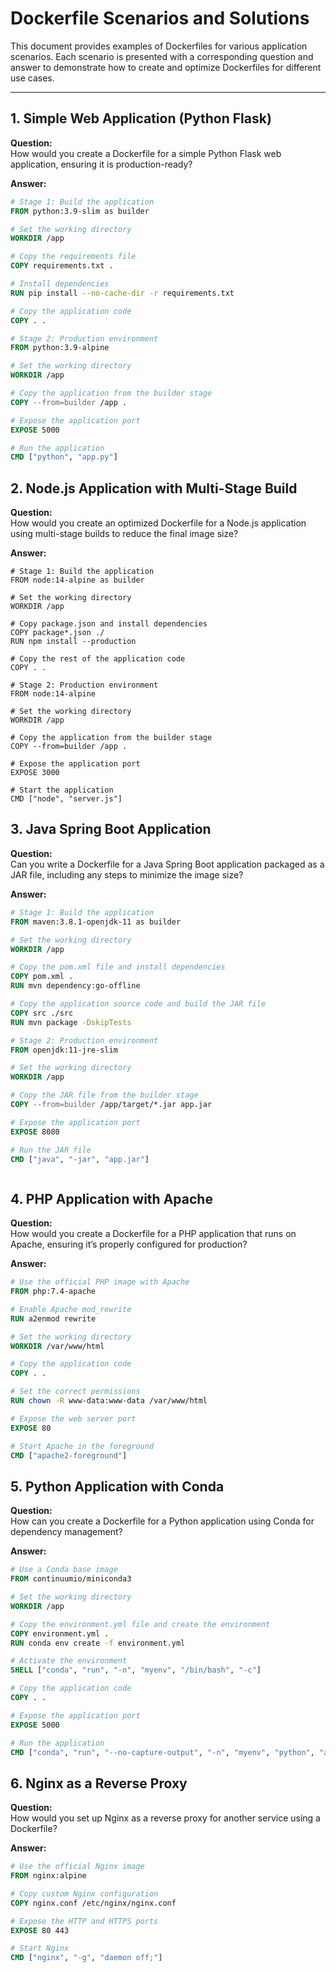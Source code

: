 # Dockerfile Scenarios and Solutions

This document provides examples of Dockerfiles for various application scenarios. Each scenario is presented with a corresponding question and answer to demonstrate how to create and optimize Dockerfiles for different use cases.

---

## 1. Simple Web Application (Python Flask)

**Question:**  
How would you create a Dockerfile for a simple Python Flask web application, ensuring it is production-ready?

**Answer:**

```Dockerfile
# Stage 1: Build the application
FROM python:3.9-slim as builder

# Set the working directory
WORKDIR /app

# Copy the requirements file
COPY requirements.txt .

# Install dependencies
RUN pip install --no-cache-dir -r requirements.txt

# Copy the application code
COPY . .

# Stage 2: Production environment
FROM python:3.9-alpine

# Set the working directory
WORKDIR /app

# Copy the application from the builder stage
COPY --from=builder /app .

# Expose the application port
EXPOSE 5000

# Run the application
CMD ["python", "app.py"]
```
## 2. Node.js Application with Multi-Stage Build

**Question:**  
How would you create an optimized Dockerfile for a Node.js application using multi-stage builds to reduce the final image size?

**Answer:**
```
# Stage 1: Build the application
FROM node:14-alpine as builder

# Set the working directory
WORKDIR /app

# Copy package.json and install dependencies
COPY package*.json ./
RUN npm install --production

# Copy the rest of the application code
COPY . .

# Stage 2: Production environment
FROM node:14-alpine

# Set the working directory
WORKDIR /app

# Copy the application from the builder stage
COPY --from=builder /app .

# Expose the application port
EXPOSE 3000

# Start the application
CMD ["node", "server.js"]
```
## 3. Java Spring Boot Application
**Question:**  
Can you write a Dockerfile for a Java Spring Boot application packaged as a JAR file, including any steps to minimize the image size?

**Answer:**

```Dockerfile
# Stage 1: Build the application
FROM maven:3.8.1-openjdk-11 as builder

# Set the working directory
WORKDIR /app

# Copy the pom.xml file and install dependencies
COPY pom.xml .
RUN mvn dependency:go-offline

# Copy the application source code and build the JAR file
COPY src ./src
RUN mvn package -DskipTests

# Stage 2: Production environment
FROM openjdk:11-jre-slim

# Set the working directory
WORKDIR /app

# Copy the JAR file from the builder stage
COPY --from=builder /app/target/*.jar app.jar

# Expose the application port
EXPOSE 8080

# Run the JAR file
CMD ["java", "-jar", "app.jar"]



```


## 4. PHP Application with Apache

**Question:**  
How would you create a Dockerfile for a PHP application that runs on Apache, ensuring it’s properly configured for production?

**Answer:**

```Dockerfile
# Use the official PHP image with Apache
FROM php:7.4-apache

# Enable Apache mod_rewrite
RUN a2enmod rewrite

# Set the working directory
WORKDIR /var/www/html

# Copy the application code
COPY . .

# Set the correct permissions
RUN chown -R www-data:www-data /var/www/html

# Expose the web server port
EXPOSE 80

# Start Apache in the foreground
CMD ["apache2-foreground"]


```

## 5. Python Application with Conda

**Question:**  
How can you create a Dockerfile for a Python application using Conda for dependency management?

**Answer:**

```Dockerfile
# Use a Conda base image
FROM continuumio/miniconda3

# Set the working directory
WORKDIR /app

# Copy the environment.yml file and create the environment
COPY environment.yml .
RUN conda env create -f environment.yml

# Activate the environment
SHELL ["conda", "run", "-n", "myenv", "/bin/bash", "-c"]

# Copy the application code
COPY . .

# Expose the application port
EXPOSE 5000

# Run the application
CMD ["conda", "run", "--no-capture-output", "-n", "myenv", "python", "app.py"]

```

## 6. Nginx as a Reverse Proxy

**Question:**  
How would you set up Nginx as a reverse proxy for another service using a Dockerfile?



**Answer:**

```Dockerfile
# Use the official Nginx image
FROM nginx:alpine

# Copy custom Nginx configuration
COPY nginx.conf /etc/nginx/nginx.conf

# Expose the HTTP and HTTPS ports
EXPOSE 80 443

# Start Nginx
CMD ["nginx", "-g", "daemon off;"]

```
